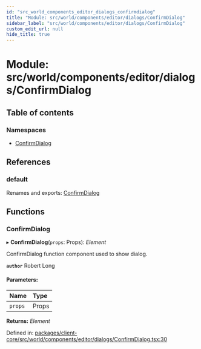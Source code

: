 ```yaml
---
id: "src_world_components_editor_dialogs_confirmdialog"
title: "Module: src/world/components/editor/dialogs/ConfirmDialog"
sidebar_label: "src/world/components/editor/dialogs/ConfirmDialog"
custom_edit_url: null
hide_title: true
---
```


# Module: src/world/components/editor/dialogs/ConfirmDialog

## Table of contents

### Namespaces

- [ConfirmDialog](src_world_components_editor_dialogs_confirmdialog.confirmdialog.md)

## References

### default

Renames and exports: [ConfirmDialog](src_world_components_editor_dialogs_confirmdialog.md#confirmdialog)

## Functions

### ConfirmDialog

▸ **ConfirmDialog**(`props`: Props): *Element*

ConfirmDialog function component used to show dialog.

**`author`** Robert Long

#### Parameters:

Name | Type |
:------ | :------ |
`props` | Props |

**Returns:** *Element*

Defined in: [packages/client-core/src/world/components/editor/dialogs/ConfirmDialog.tsx:30](https://github.com/xr3ngine/xr3ngine/blob/673ad6a5f/packages/client-core/src/world/components/editor/dialogs/ConfirmDialog.tsx#L30)

